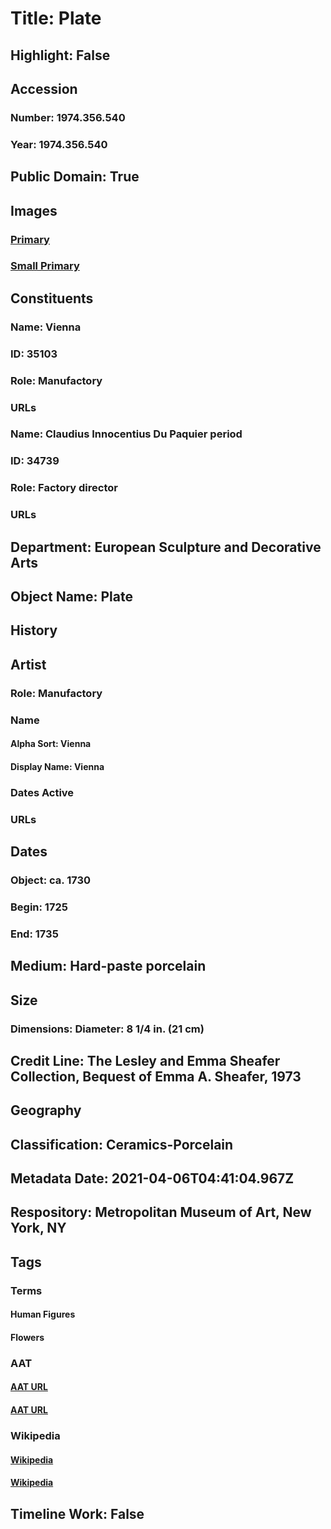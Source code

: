 # Title: Plate
## Highlight: False
## Accession
### Number: 1974.356.540
### Year: 1974.356.540
## Public Domain: True
## Images
### [Primary](https://images.metmuseum.org/CRDImages/es/original/205223.jpg)
### [Small Primary](https://images.metmuseum.org/CRDImages/es/web-large/205223.jpg)
## Constituents
### Name: Vienna
### ID: 35103
### Role: Manufactory
### URLs
### Name: Claudius Innocentius Du Paquier period
### ID: 34739
### Role: Factory director
### URLs
## Department: European Sculpture and Decorative Arts
## Object Name: Plate
## History
## Artist
### Role: Manufactory
### Name
#### Alpha Sort: Vienna
#### Display Name: Vienna
### Dates Active
### URLs
## Dates
### Object: ca. 1730
### Begin: 1725
### End: 1735
## Medium: Hard-paste porcelain
## Size
### Dimensions: Diameter: 8 1/4 in. (21 cm)
## Credit Line: The Lesley and Emma Sheafer Collection, Bequest of Emma A. Sheafer, 1973
## Geography
## Classification: Ceramics-Porcelain
## Metadata Date: 2021-04-06T04:41:04.967Z
## Respository: Metropolitan Museum of Art, New York, NY
## Tags
### Terms
#### Human Figures
#### Flowers
### AAT
#### [AAT URL](http://vocab.getty.edu/page/aat/300404114)
#### [AAT URL](http://vocab.getty.edu/page/aat/300132399)
### Wikipedia
#### [Wikipedia]()
#### [Wikipedia]()
## Timeline Work: False